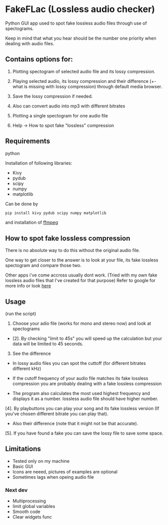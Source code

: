 # FakeFLac (Lossless audio checker)

Python GUI app used to spot fake lossless audio files through use of spectograms.

Keep in mind that what you hear should be the number one priority when dealing with audio files.

## Contains options for:

1. Plotting spectogram of selected audio file and its lossy compression.

2. Playing selected audio, its lossy compression and their difference (+- what is missing with lossy compression) through default media browser.

3. Save the lossy compression if needed. 

4. Also can convert audio into mp3 with different bitrates

5. Plotting a single spectogram for one audio file

6. Help -> How to spot fake "lossless" compression

## Requirements
python

Installation of following libraries:
- Kivy
- pydub
- scipy
- numpy
- matplotlib

Can be done by
```bash
pip install kivy pydub scipy numpy matplotlib
```
and installation of [ffmpeg](http://www.ffmpeg.org/)

## How to spot fake lossless compression
There is no absolute way to do this without the original audio file.

One way to get closer to the answer is to look at your file, its fake lossless spectogram and compare those two.

Other apps i've come accross usually dont work. (Tried with my own fake lossless audio files that I've created for that purpose)
Refer to google for more info or look [here](https://erikstechcorner.com/2020/09/how-to-check-if-your-flac-files-are-really-lossless/)

## Usage

(run the script)

1. Choose your adio file (works for mono and stereo now) and look at spectograms

- [2]. By checking "limit to 45s" you will speed up the calculation but your data will be limited to 45 seconds.

3. See the difference

- In lossy audio files you can spot the cuttoff (for different bitrates different kHz)

- If the cutoff frequency of your audio file matches its fake lossless compression you are probably dealing with a fake lossless compression

- The program also calculates the most used highest frequency and displays it as a number. lossless audio file should have higher number.

[4]. By playbuttons you can play your song and its fake lossless version (If you've chosen different bitrate you can play that). 

- Also their difference (note that it might not be that accurate).

[5]. If you have found a fake you can save the lossy file to save some space.

## Limitations

- Tested only on my machine
- Basic GUI
- Icons are neeed, pictures of examples are optional
- Sometimes lags when opeing audio file

### Next dev

- Multiprocessing
- limit global variables
- Smooth code
- Clear widgets func
